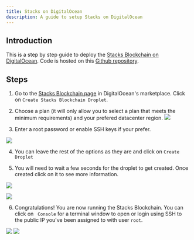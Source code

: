 ```yaml
---
title: Stacks on DigitalOcean
description: A guide to setup Stacks on DigitalOcean
---
```


## Introduction

This is a step by step guide to deploy the [Stacks Blockchain on DigitalOcean](https://marketplace.digitalocean.com/apps/stacks-blockchain). Code is hosted on this [Github repository](https://github.com/stacks-network/stacks-blockchain-docker).

## Steps

1. Go to the [Stacks Blockchain page](https://marketplace.digitalocean.com/apps/stacks-blockchain) in DigitalOcean's marketplace. Click on `Create Stacks Blockchain Droplet`.

2. Choose a plan (it will only allow you to select a plan that meets the minimum requirements) and your prefered datacenter region.
   ![](/images/sh_digitalocean-choose-plan.png)

3. Enter a root password or enable SSH keys if your prefer.

![](/images/sh_digitalocean-choose-authentication.png)

4. You can leave the rest of the options as they are and click on `Create Droplet`

5. You will need to wait a few seconds for the droplet to get created. Once created click on it to see more information.

![](/images/sh_digitalocean-creating-droplet.png)

![](/images/sh_digitalocean-created-droplet.png)

6. Congratulations! You are now running the Stacks Blockchain. You can click on ` Console` for a terminal window to open or login using SSH to the public IP you've been assigned to with user `root`.

![](/images/sh_digitalocean-console-button.png)
![](/images/sh_digitalocean-console.png)
